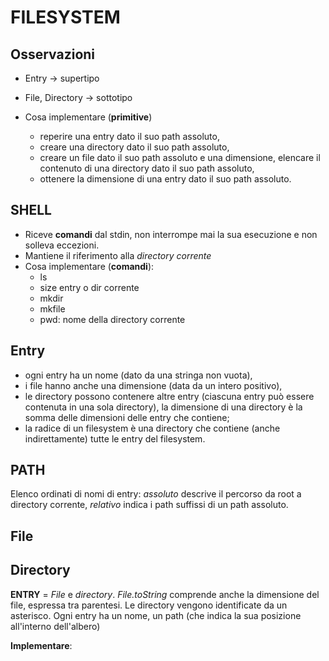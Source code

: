# FILESYSTEM

## Osservazioni
- Entry -> supertipo 
- File, Directory -> sottotipo

- Cosa implementare (**primitive**)    
    - reperire una entry dato il suo path assoluto,
    - creare una directory dato il suo path assoluto,
    - creare un file dato il suo path assoluto e una dimensione,
    elencare il contenuto di una directory dato il suo path assoluto,
    - ottenere la dimensione di una entry dato il suo path assoluto.

## SHELL
- Riceve **comandi** dal stdin, non interrompe mai la sua esecuzione e non solleva eccezioni.
- Mantiene il riferimento alla *directory corrente*
- Cosa implementare (**comandi**):  
    - ls 
    - size entry o dir corrente
    - mkdir
    - mkfile
    - pwd: nome della directory corrente

## Entry

- ogni entry ha un nome (dato da una stringa non vuota),
- i file hanno anche una dimensione (data da un intero positivo),
- le directory possono contenere altre entry (ciascuna entry può essere contenuta in una sola directory), la dimensione di una directory è la somma delle dimensioni delle entry che contiene;
- la radice di un filesystem è una directory che contiene (anche indirettamente) tutte le entry del filesystem.

## PATH
Elenco ordinati di nomi di entry: *assoluto* descrive il percorso da root a directory corrente, *relativo* indica i path suffissi di un path assoluto.


## File

## Directory

**ENTRY** = *File* e *directory*. 
*File.toString* comprende anche la dimensione del file, espressa tra parentesi. Le directory vengono identificate da un asterisco.
Ogni entry ha un nome, un path (che indica la sua posizione all'interno dell'albero)


**Implementare**:


